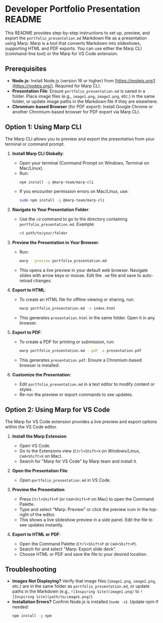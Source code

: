 # Developer Portfolio Presentation README

This README provides step-by-step instructions to set up, preview, and export the `portfolio_presentation.md` Markdown file as a presentation using Marp. Marp is a tool that converts Markdown into slideshows, supporting HTML and PDF exports. You can use either the Marp CLI (command-line tool) or the Marp for VS Code extension.

## Prerequisites
- **Node.js**: Install Node.js (version 16 or higher) from [https://nodejs.org/](https://nodejs.org/). Required for Marp CLI.
- **Presentation File**: Ensure `portfolio_presentation.md` is saved in a folder. Place image files (e.g., `image1.png`, `image2.png`, etc.) in the same folder, or update image paths in the Markdown file if they are elsewhere.
- **Chromium-based Browser** (for PDF export): Install Google Chrome or another Chromium-based browser for PDF export via Marp CLI.

## Option 1: Using Marp CLI
The Marp CLI allows you to preview and export the presentation from your terminal or command prompt.

1. **Install Marp CLI Globally**:
   - Open your terminal (Command Prompt on Windows, Terminal on Mac/Linux).
   - Run:
     ```bash
     npm install -g @marp-team/marp-cli
     ```
   - If you encounter permission errors on Mac/Linux, use:
     ```bash
     sudo npm install -g @marp-team/marp-cli
     ```

2. **Navigate to Your Presentation Folder**:
   - Use the `cd` command to go to the directory containing `portfolio_presentation.md`. Example:
     ```bash
     cd path/to/your/folder
     ```

3. **Preview the Presentation in Your Browser**:
   - Run:
     ```bash
     marp --preview portfolio_presentation.md
     ```
   - This opens a live preview in your default web browser. Navigate slides with arrow keys or mouse. Edit the `.md` file and save to auto-reload changes.

4. **Export to HTML**:
   - To create an HTML file for offline viewing or sharing, run:
     ```bash
     marp portfolio_presentation.md -o index.html
     ```
   - This generates `presentation.html` in the same folder. Open it in any browser.

5. **Export to PDF**:
   - To create a PDF for printing or submission, run:
     ```bash
     marp portfolio_presentation.md --pdf -o presentation.pdf
     ```
   - This generates `presentation.pdf`. Ensure a Chromium-based browser is installed.

6. **Customize the Presentation**:
   - Edit `portfolio_presentation.md` in a text editor to modify content or styles.
   - Re-run the preview or export commands to see updates.

## Option 2: Using Marp for VS Code
The Marp for VS Code extension provides a live preview and export options within the VS Code editor.

1. **Install the Marp Extension**:
   - Open VS Code.
   - Go to the Extensions view (`Ctrl+Shift+X` on Windows/Linux, `Cmd+Shift+X` on Mac).
   - Search for "Marp for VS Code" by Marp team and install it.

2. **Open the Presentation File**:
   - Open `portfolio_presentation.md` in VS Code.

3. **Preview the Presentation**:
   - Press `Ctrl+Shift+P` (or `Cmd+Shift+P` on Mac) to open the Command Palette.
   - Type and select "Marp: Preview" or click the preview icon in the top-right of the editor.
   - This shows a live slideshow preview in a side panel. Edit the file to see updates instantly.

4. **Export to HTML or PDF**:
   - Open the Command Palette (`Ctrl+Shift+P` or `Cmd+Shift+P`).
   - Search for and select "Marp: Export slide deck".
   - Choose HTML or PDF and save the file to your desired location.

## Troubleshooting
- **Images Not Displaying?** Verify that image files (`image1.png`, `image2.png`, etc.) are in the same folder as `portfolio_presentation.md`, or update paths in the Markdown (e.g., `![Inspiring Site](image1.png)` to `![Inspiring Site](path/to/image1.png)`).
- **Installation Errors?** Confirm Node.js is installed (`node -v`). Update npm if needed:
  ```bash
  npm install -g npm
